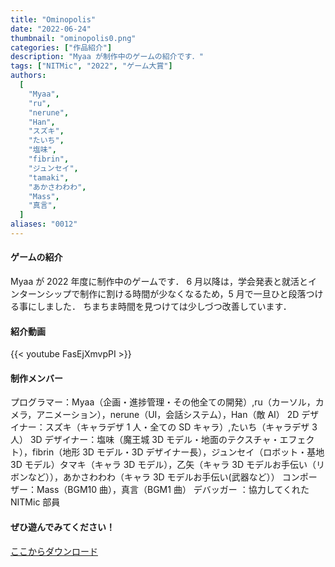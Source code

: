 ```yaml
---
title: "Ominopolis"
date: "2022-06-24"
thumbnail: "ominopolis0.png"
categories: ["作品紹介"]
description: "Myaa が制作中のゲームの紹介です．"
tags: ["NITMic", "2022", "ゲーム大賞"]
authors:
  [
    "Myaa",
    "ru",
    "nerune",
    "Han",
    "スズキ",
    "たいち",
    "塩味",
    "fibrin",
    "ジュンセイ",
    "tamaki",
    "あかさわわわ",
    "Mass",
    "真言",
  ]
aliases: "0012"
---
```


#### ゲームの紹介

Myaa が 2022 年度に制作中のゲームです．
6 月以降は，学会発表と就活とインターンシップで制作に割ける時間が少なくなるため，5 月で一旦ひと段落つける事にしました．
ちまちま時間を見つけては少しづつ改善しています．

#### 紹介動画

{{< youtube FasEjXmvpPI >}}

#### 制作メンバー

プログラマー：Myaa（企画・進捗管理・その他全ての開発）,ru（カーソル，カメラ，アニメーション），nerune（UI，会話システム），Han（敵 AI）
2D デザイナー：スズキ（キャラデザ 1 人・全ての SD キャラ）,たいち（キャラデザ 3 人）
3D デザイナー：塩味（魔王城 3D モデル・地面のテクスチャ・エフェクト），fibrin（地形 3D モデル・3D デザイナー長），ジュンセイ（ロボット・基地 3D モデル）タマキ（キャラ 3D モデル），乙矢（キャラ 3D モデルお手伝い（リボンなど）），あかさわわわ（キャラ 3D モデルお手伝い(武器など））
コンポーザー：Mass（BGM10 曲），真言（BGM1 曲）
デバッガー ：協力してくれた NITMic 部員

#### ぜひ遊んでみてください！

[ここからダウンロード](https://drive.google.com/drive/folders/16ANRzHVlEISbWRiqScvmPoe0uYKCeNdm?usp=sharing)
